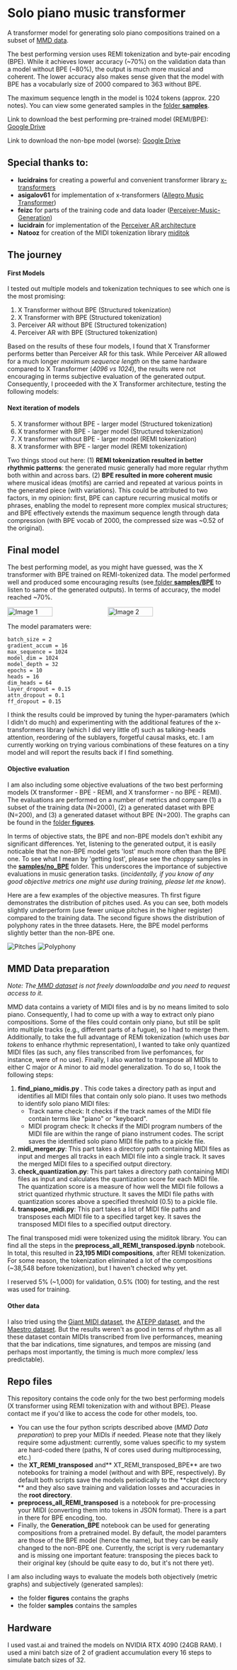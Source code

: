 # Solo piano music transformer
A transformer model for generating solo piano compositions trained on a subset of [MMD data](https://github.com/jeffreyjohnens/MetaMIDIDataset "MMD data").

The best performing version uses REMI tokenization and byte-pair encoding (BPE). While it achieves lower accuracy (~70%) on the validation data than a model without BPE (~80%), the output is much more musical and coherent. The lower accuracy also makes sense given that the model with BPE has a vocabularly size of 2000 compared to 363 without BPE.

The maximum sequence length in the model is 1024 tokens (approx. 220 notes).
You can view some generated samples in the [folder **samples**](https://github.com/VladPetk/Piano_music_transformer/tree/main/samples "folder **samples**"). 

Link to download the best performing pre-trained model (REMI/BPE): [Google Drive](https://drive.google.com/file/d/1OKz_TI4fpazo6uIBekzANfCAcc3d6mIu/view?usp=sharing "Google Drive")

Link to download the non-bpe model (worse): [Google Drive](https://drive.google.com/file/d/1lbA1wrCiltiWWjXIK2TQpvyb0_6e_d8M/view?usp=sharing "Google Drive")

## Special thanks to:
- **lucidrains** for creating a powerful and convenient transformer library [x-transformers](https://github.com/lucidrains/x-transformers "x-transformers")
- **asigalov61** for implementation of x-transformers ([Allegro Music Transformer](https://github.com/asigalov61/Allegro-Music-Transformer "Allegro Music Transformer"))
- **feizc** for parts of the training code and data loader ([Perceiver-Music-Generation](https://github.com/feizc/Perceiver-Music-Generation "Perceiver-Music-Generation"))
- **lucidrain** for implementation of the [Perceiver AR architecture](https://github.com/lucidrains/perceiver-ar-pytorch "Perceiver AR architecture for symbolic music generation")
- **Natooz** for creation of the MIDI tokenization library [miditok](https://github.com/Natooz/MidiTok/tree/main/miditok "miditok")

## The journey
#### First Models
I tested out multiple models and tokenization techniques to see which one is the most promising:
1. X Transformer without BPE (Structured tokenization)
2. X Transformer with BPE (Structured tokenization)
3. Perceiver AR without BPE (Structured tokenization)
4. Perceiver AR with BPE (Structured tokenization)

Based on the results of these four models, I found that X Transformer performs better than Perceiver AR for this task. While Perceiver AR allowed for a much longer *maximum sequence length* on the same hardware compared to X Transformer (*4096 vs 1024*), the results were not encouraging in terms subjective evaluation of the generated output.  Consequently, I proceeded with the X Transformer architecture, testing the following models:
#### Next iteration of models
5. X transformer without BPE - larger model (Structured tokenization)
6. X transformer with BPE - larger model (Structured tokenization)
7. X transformer without BPE - larger model (REMI tokenization)
8. X transformer with BPE - larger model (REMI tokenization)

Two things stood out here: (1) **REMI tokenization resulted in better rhythmic patterns**: the generated music generally had more regular rhythm both within and across bars. (2) **BPE resulted in more coherent music** where musical ideas (motifs) are carried and repeated at  various points in the generated piece (with variations). This could be attributed to two factors, in my opinion: first, BPE can capture recurring musical motifs or phrases, enabling the model to represent more complex musical structures; and BPE effectively extends the maximum sequence length through data compression (with BPE vocab of 2000, the compressed size was ~0.52 of the original).
## Final model
The best performing model, as you might have guessed, was the X transformer with BPE trained on REMI-tokenized data. The model performed well and produced some encouraging results (see[ folder **samples/BPE**](https://github.com/VladPetk/Piano_music_transformer/tree/main/samples/BPE " folder **samples/BPE**") to listen to same of the generated outputs). In terms of accuracy, the model reached ~70%.

<div style="display: flex;  margin: auto;">
  <img src="model_figs/val_acc.png" alt="Image 1" style="width: 45%;">
  <img src="model_figs/train_acc.png" alt="Image 2" style="width: 45%;">
</div>


The model paramaters were:
```
batch_size = 2
gradient_accum = 16
max_sequence = 1024
model_dim = 1024
model_depth = 32
epochs = 10
heads = 16
dim_heads = 64
layer_dropout = 0.15
attn_dropout = 0.1
ff_dropout = 0.15
```
I think the results could be improved by tuning the hyper-paramaters (which I didn't do much) and experimenting with the additional features of the x-transformers library (which I did very little of) such as talking-heads attention, reordering of the sublayers, forgetful causal masks, etc.  I am currently working on trying various combinations of these features on a tiny model and will report the results back if I find something.
#### Objective evaluation
I am also including some objective evaluations of the two best performing models (X transformer - BPE - REMI, and X transformer - no BPE - REMI). The evaluations are performed on a number of metrics and compare (1) a subset of the training data (N=2000), (2) a generated dataset with BPE (N=200), and (3) a generated dataset without BPE (N=200). The graphs can be found in the [folder **figures**](https://github.com/VladPetk/Piano_music_transformer/tree/main/figures "folder **figures**").

In terms of objective stats, the BPE and non-BPE models don't exhibit any significant differences. Yet, listening to the generated output, it is easily noticable that the non-BPE model gets 'lost' much more often than the BPE one. To see what I mean by 'getting lost', please see the *choppy* samples in the [**samples/no_BPE**](https://github.com/VladPetk/Piano_music_transformer/tree/main/samples/no_BPE "**samples/no_BPE**") folder. This underscores the importance of subjective evaluations in music generation tasks. (*incidentally, if you know of any good objective metrics one might use during training, please let me know*).

Here are a few examples of the objective measures. Th first figure demonstrates the distribution of pitches used. As you can see, both models slightly underperform (use fewer unique pitches in the higher register) compared to the training data. The second figure shows the distribution of polyphony rates in the three datasets. Here, the BPE model performs slightly better than the non-BPE one.

![Pitches](figures/readme_img_prange.png)
![Polyphony](figures/readme_img_polrate.png)

## MMD Data preparation
*Note: The[ MMD dataset](https://github.com/jeffreyjohnens/MetaMIDIDataset " MMD dataset") is not freely downloadalbe and you need to  request access to it.*

MMD data contains a variety of MIDI files and is by no means limited to solo piano. Consequently, I had to come up with a way to extract only piano compositions. Some of the files could contain only piano, but still be split into multiple tracks (e.g., different parts of a fugue), so I had to merge them. Additionally, to take the full advantage of REMi tokenization (which uses *bar tokens* to enhance rhythmic representation), I wanted to take only quantized MIDI files (as such, any files transcribed from live perfomances, for instance, were of no use). Finally, I also wanted to transpose all MIDIs to either C major or A minor to aid model generalization. To do so, I took the following steps:
1. **find_piano_midis.py** . This code takes a directory path as input and identifies all MIDI files that contain only solo piano. It uses two methods to identify solo piano MIDI files: 
    - Track name check: It checks if the track names of the MIDI file contain terms like "piano" or "keyboard".
    - MIDI program check: It checks if the MIDI program numbers of the MIDI file are within the range of piano instrument codes. The script saves the identified solo piano MIDI file paths to a pickle file.
2. **midi_merger.py**: This part takes a directory path containing MIDI files as input and merges all tracks in each MIDI file into a single track. It saves the merged MIDI files to a specified output directory.
3. **check_quantization.py**: This part takes a directory path containing MIDI files as input and calculates the quantization score for each MIDI file. The quantization score is a measure of how well the MIDI file follows a strict quantized rhythmic structure. It saves the MIDI file paths with quantization scores above a specified threshold (0.5) to a pickle file.
4. **transpose_midi.py**: This part takes a list of MIDI file paths and transposes each MIDI file to a specified target key. It saves the transposed MIDI files to a specified output directory.

The final transposed midi were tokenized using the miditok library. You can find all the steps in the **preprocess_all_REMI_transposed.ipynb** notebook. In total, this resulted in **23,195 MIDI compositions**, after REMI tokenization.  For some reason, the tokenization eliminated a lot of the compositions (~38,548 before tokenization), but I haven't checked why yet. 

I reserved 5% (~1,000) for validation, 0.5% (100) for testing, and the rest was used for training. 
#### Other data
I also tried using the [Giant MIDI dataset](https://github.com/bytedance/GiantMIDI-Piano "Giant MIDI dataset"), the [ATEPP dataset](https://github.com/tangjjbetsy/ATEPP "ATEPP dataset"), and the [Maestro dataset](https://magenta.tensorflow.org/datasets/maestro "Maestro dataset"). But the results weren't as good in terms of rhythm as all these dataset contain MIDIs transcribed from live performances, meaning that the bar indications, time signatures, and tempos are missing (and perhaps most importantly, the timing is much more complex/ less predictable). 
## Repo files
This repository contains the code only for the two best performing models (X transformer using REMI tokenization with and without BPE). Please contact me if you'd like to access the code for other models, too.
- You can use the four python scripts described above (*MMD Data preparation*) to prep your MIDIs if needed. Please note that they likely require some adjustment: currently, some values specific to my system are hard-coded there (paths, N of cores used during multiprocessing, etc.)
- the **XT_REMI_transposed** and** XT_REMI_transposed_BPE** are two notebooks for training a model (without and with BPE, respectively). By default both scripts save the models periodically to the **ckpt directory ** and they also save training and validation losses and accuracies in the **root directory**.
- **preprocess_all_REMI_transposed** is a notebook for pre-processing your MIDI (converting them into tokens in JSON format). There is a part in there for BPE encoding, too.
- Finally, the **Generation_BPE** notebook can be used for generating compositions from a pretrained model. By default, the model paramters are those of the BPE model (hence the name), but they can be easily changed to the non-BPE one. Currently, the script is very rudemantary and is missing one important feature: transposing the pieces back to their original key (should be quite easy to do, but it's not there yet).

I am also including ways to evaluate the models both objectively (metric graphs) and subjectively (generated samples):
 - the folder **figures** contains the graphs
 - the folder **samples** contains the samples

## Hardware
I used vast.ai and trained the models on NVIDIA RTX 4090 (24GB RAM). I used a mini batch size of 2 of gradient accumulation every 16 steps to simulate batch sizes of 32. 
